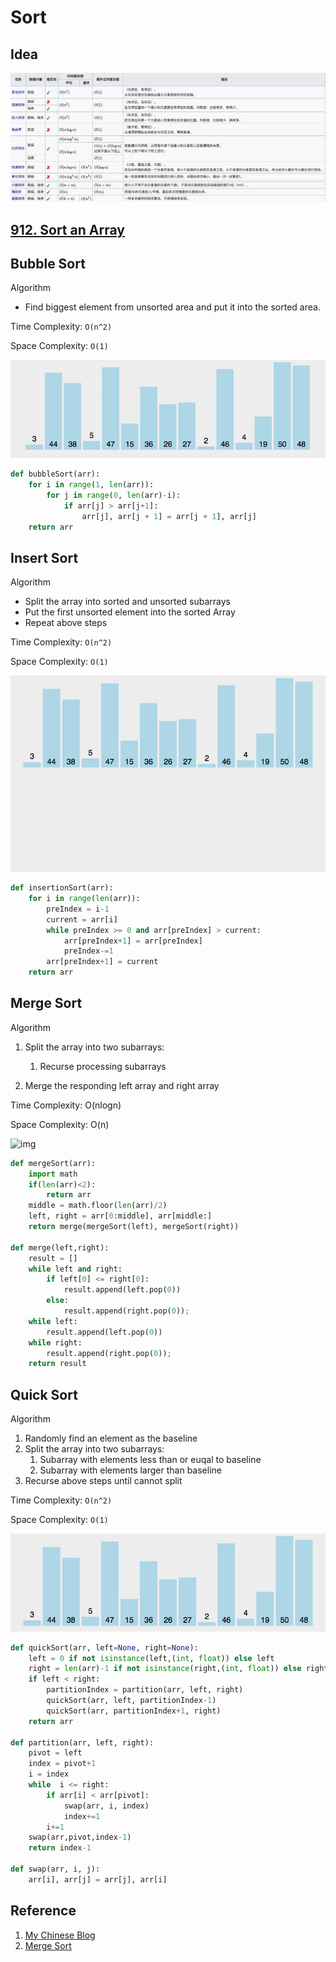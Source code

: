 

# Sort

## Idea

![img](./240523-sort.assets/0B319B38-B70E-4118-B897-74EFA7E368F9.png)

## [912. Sort an Array](https://leetcode.com/problems/sort-an-array/)

## Bubble Sort

Algorithm

- Find biggest element from unsorted area and put it into the sorted area.

Time Complexity: `O(n^2)`

Space Complexity: `O(1)`

![img](./240523-sort.assets/bubbleSort.gif)

```python
def bubbleSort(arr):
    for i in range(1, len(arr)):
        for j in range(0, len(arr)-i):
            if arr[j] > arr[j+1]:
                arr[j], arr[j + 1] = arr[j + 1], arr[j]
    return arr
```

## Insert Sort

Algorithm

- Split the array into sorted and unsorted subarrays
- Put the first unsorted element into the sorted Array
- Repeat above steps

Time Complexity: `O(n^2)`

Space Complexity: `O(1)`

![img](./240523-sort.assets/insertionSort.gif)

```python
def insertionSort(arr):
    for i in range(len(arr)):
        preIndex = i-1
        current = arr[i]
        while preIndex >= 0 and arr[preIndex] > current:
            arr[preIndex+1] = arr[preIndex]
            preIndex-=1
        arr[preIndex+1] = current
    return arr
```

## Merge Sort

Algorithm

1. Split the array into two subarrays:
   1. Recurse processing subarrays

2. Merge the responding left array and right array

Time Complexity: O(nlogn)

Space Complexity: O(n)

![img](https://www.runoob.com/wp-content/uploads/2019/03/mergeSort.gif)

```python
def mergeSort(arr):
    import math
    if(len(arr)<2):
        return arr
    middle = math.floor(len(arr)/2)
    left, right = arr[0:middle], arr[middle:]
    return merge(mergeSort(left), mergeSort(right))

def merge(left,right):
    result = []
    while left and right:
        if left[0] <= right[0]:
            result.append(left.pop(0))
        else:
            result.append(right.pop(0));
    while left:
        result.append(left.pop(0))
    while right:
        result.append(right.pop(0));
    return result
```

## Quick Sort

Algorithm

1. Randomly find an element as the baseline
2. Split the array into two subarrays:
   1. Subarray with elements less than or euqal to baseline
   2. Subarray with elements larger than baseline
3. Recurse above steps until cannot split

Time Complexity: `O(n^2)`

Space Complexity: `O(1)`

![img](./240523-sort.assets/quickSort.gif)

```python
def quickSort(arr, left=None, right=None):
    left = 0 if not isinstance(left,(int, float)) else left
    right = len(arr)-1 if not isinstance(right,(int, float)) else right
    if left < right:
        partitionIndex = partition(arr, left, right)
        quickSort(arr, left, partitionIndex-1)
        quickSort(arr, partitionIndex+1, right)
    return arr

def partition(arr, left, right):
    pivot = left
    index = pivot+1
    i = index
    while  i <= right:
        if arr[i] < arr[pivot]:
            swap(arr, i, index)
            index+=1
        i+=1
    swap(arr,pivot,index-1)
    return index-1

def swap(arr, i, j):
    arr[i], arr[j] = arr[j], arr[i]
```

## Reference

1. [My Chinese Blog](https://colalinn.github.io/2020/07/07/2020-07-07-algorithm/#more)
1. [Merge Sort](https://www.runoob.com/w3cnote/merge-sort.html)